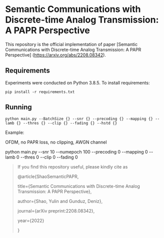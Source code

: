 # Semantic Communications with Discrete-time Analog Transmission: A PAPR Perspective

This repository is the official implementation of paper [Semantic Communications with Discrete-time Analog Transmission: A PAPR Perspective] (https://arxiv.org/abs/2208.08342).

## Requirements

Experiments were conducted on Python 3.8.5. To install requirements:

```setup
pip install -r requirements.txt
```

## Running
```train
python main.py --BatchSize {} --snr {} --precoding {} --mapping {} --lamb {} --thres {} --clip {} --fading {} --hstd {}
```

Example:

OFDM, no PAPR loss, no clipping, AWGN channel

python main.py --snr 10 --numepoch 100 --precoding 0 --mapping 0 --lamb 0 --thres 0 --clip 0 --fading 0




> If you find this repository useful, please kindly cite as
> 
> @article{ShaoSemanticPAPR,
> 
> title={Semantic Communications with Discrete-time Analog Transmission: A PAPR Perspective},
> 
> author={Shao, Yulin and Gunduz, Deniz},
> 
> journal={arXiv preprint:2208.08342},
> 
> year={2022}
> 
> }
